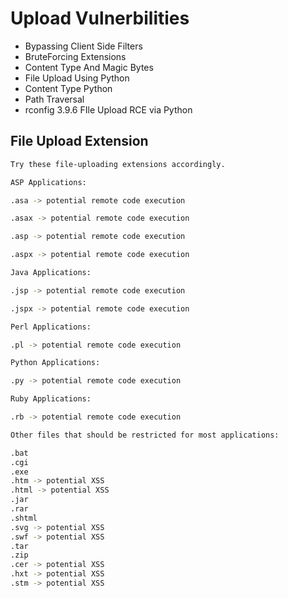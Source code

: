 # Upload Vulnerbilities 
- Bypassing Client Side Filters
- BruteForcing Extensions
- Content Type And Magic Bytes
- File Upload Using Python
- Content Type Python 
- Path Traversal
- rconfig 3.9.6 FIle Upload RCE via Python

## File Upload Extension
```bash
Try these file-uploading extensions accordingly.

ASP Applications:

.asa -> potential remote code execution

.asax -> potential remote code execution

.asp -> potential remote code execution

.aspx -> potential remote code execution

Java Applications: 

.jsp -> potential remote code execution

.jspx -> potential remote code execution

Perl Applications: 

.pl -> potential remote code execution

Python Applications: 

.py -> potential remote code execution

Ruby Applications:

.rb -> potential remote code execution

Other files that should be restricted for most applications: 

.bat
.cgi
.exe
.htm -> potential XSS
.html -> potential XSS
.jar
.rar
.shtml
.svg -> potential XSS
.swf -> potential XSS
.tar
.zip
.cer -> potential XSS
.hxt -> potential XSS
.stm -> potential XSS
```
